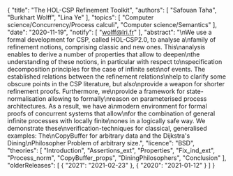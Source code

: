 {
    "title": "The HOL-CSP Refinement Toolkit",
    "authors": [
        "Safouan Taha",
        "Burkhart Wolff",
        "Lina Ye"
    ],
    "topics": [
        "Computer science/Concurrency/Process calculi",
        "Computer science/Semantics"
    ],
    "date": "2020-11-19",
    "notify": [
        "wolff@lri.fr"
    ],
    "abstract": "\nWe use a formal development for CSP, called HOL-CSP2.0, to analyse a\nfamily of refinement notions, comprising classic and new ones. This\nanalysis enables to derive a number of properties that allow to deepen\nthe understanding of these notions, in particular with respect to\nspecification decomposition principles for the case of infinite sets\nof events. The established relations between the refinement relations\nhelp to clarify some obscure points in the CSP literature, but also\nprovide a weapon for shorter refinement proofs. Furthermore, we\nprovide a framework for state-normalisation allowing to formally\nreason on parameterised process architectures. As a result, we have a\nmodern environment for formal proofs of concurrent systems that allow\nfor the combination of general infinite processes with locally finite\nones in a logically safe way. We demonstrate these\nverification-techniques for classical, generalised examples: The\nCopyBuffer for arbitrary data and the Dijkstra's Dining\nPhilosopher Problem of arbitrary size.",
    "licence": "BSD",
    "theories": [
        "Introduction",
        "Assertions_ext",
        "Properties",
        "Fix_ind_ext",
        "Process_norm",
        "CopyBuffer_props",
        "DiningPhilosophers",
        "Conclusion"
    ],
    "olderReleases": [
        {
            "2021": "2021-02-23"
        },
        {
            "2020": "2021-01-12"
        }
    ]
}